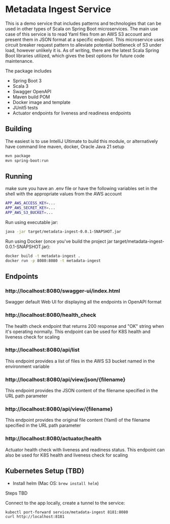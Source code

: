 # Metadata Ingest Service

This is a demo service that includes patterns and technologies that can be used in other types of Scala on Spring Boot microservices.
The main use case of this service is to read Yaml files from an AWS S3 account and present them in JSON format at a specific endpoint.
This microservice uses circuit breaker request pattern to alleviate potential bottleneck of S3 under load, however unlikely it is.
As of writing, there are the latest Scala Spring Boot libraries utilized, which gives the best options for future code maintenance.


The package includes

* Spring Boot 3
* Scala 3
* Swagger OpenAPI
* Maven build POM
* Docker image and template
* JUnit5 tests
* Actuator endpoints for liveness and readiness endpoints

## Building
The easiest is to use IntelliJ Ultimate to build this module, or alternatively have command line maven, docker, Oracle Java 21 setup

```bash
mvn package
mvn spring-boot:run
```
## Running

make sure you have an .env file or have the following variables set in the shell with the appropriate values from the AWS account
```bash
APP_AWS_ACCESS_KEY=...
APP_AWS_SECRET_KEY=...
APP_AWS_S3_BUCKET=...
```
Run using executable jar:
```bash
java -jar target/metadata-ingest-0.0.1-SNAPSHOT.jar
```

Run using Docker (once you've build the project jar target/metadata-ingest-0.0.1-SNAPSHOT.jar):
```bash
docker build -t metadata-ingest .
docker run -p 8080:8080 -t metadata-ingest
```


## Endpoints


### http://localhost:8080/swagger-ui/index.html
Swagger default Web UI for displaying all the endpoints in OpenAPI format

### http://localhost:8080/health_check
The health check endpoint that returns 200 response and "OK" string when it's operating normally.
This endpoint can be used for K8S health and liveness check for scaling

### http://localhost:8080/api/list
This endpoint provides a list of files in the AWS S3 bucket named in the environment variable

### http://localhost:8080/api/view/json/{filename}
This endpoint provides the JSON content of the filename specified in the URL path parameter

### http://localhost:8080/api/view/{filename}
This endpoint provides the original file content (Yaml) of the filename specified in the URL path parameter

### http://localhost:8080/actuator/health
Actuator health check with liveness and readiness status.
This endpoint can also be used for K8S health and liveness check for scaling


## Kubernetes Setup (TBD)
* Install helm (Mac OS: `brew install helm`)

Steps TBD

Connect to the app locally, create a tunnel to the service:
```bash
kubectl port-forward service/metadata-ingest 8181:8080
curl http://localhost:8181
```

